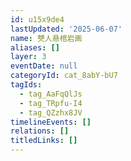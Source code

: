 ```yaml
---
id: u15x9de4
lastUpdated: '2025-06-07'
name: 僰人悬棺岩画
aliases: []
layer: 3
eventDate: null
categoryId: cat_8abY-bU7
tagIds:
  - tag_AaFqQlJs
  - tag_TRpfu-I4
  - tag_QZzhx8JV
timelineEvents: []
relations: []
titledLinks: []
---
```


